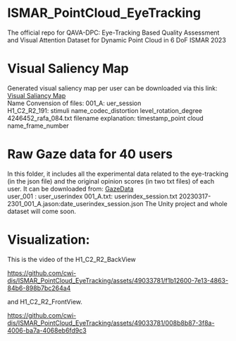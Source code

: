 # ISMAR_PointCloud_EyeTracking
The official repo for QAVA-DPC: Eye-Tracking Based Quality Assessment and Visual Attention Dataset for Dynamic Point Cloud in 6 DoF ISMAR 2023
# Visual Saliency Map 
Generated visual saliency map per user can be downloaded via this link: [Visual Saliancy Map](https://zenodo.org/records/10996417)  
Name Convension of files:
001_A: uer_session  
H1_C2_R2_191: stimuli name_codec_distortion level_rotation_degree  
4246452_rafa_084.txt filename explanation: timestamp_point cloud name_frame_number  
# Raw Gaze data for 40 users
In this folder, it includes all the experimental data related to the eye-tracking (in the json file) and the original opinion scores (in two txt files) of each user. It can be downloaded from: [GazeData](https://zenodo.org/records/10996417)  
user_001 : user_userindex
001_A.txt: userindex_session.txt
20230317-2301_001_A.jason:date_userindex_session.json
The Unity project and whole dataset will come soon.

# Visualization:
This is the video of the H1_C2_R2_BackView  

https://github.com/cwi-dis/ISMAR_PointCloud_EyeTracking/assets/49033781/f1b12600-7e13-4863-84b6-898b7bc264a4  



and H1_C2_R2_FrontView.  

https://github.com/cwi-dis/ISMAR_PointCloud_EyeTracking/assets/49033781/008b8b87-3f8a-4006-ba7a-4068eb6fd9c3

